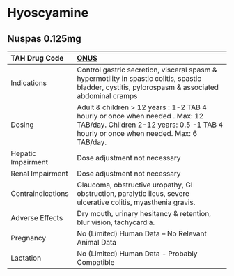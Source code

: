 # Hyoscyamine

## Nuspas 0.125mg

| TAH Drug Code      | [ONUS](https://www.tahsda.org.tw/drugs/hissearch.php?drug_code=ONUS)                                                                                                |
|:-------------------|:--------------------------------------------------------------------------------------------------------------------------------------------------------------------|
| Indications        | Control gastric secretion, visceral spasm & hypermotility in spastic colitis, spastic bladder, cystitis, pylorospasm & associated abdominal cramps                  |
| Dosing             | Adult & children > 12 years : 1-2 TAB 4 hourly or once when needed . Max: 12 TAB/day. Children 2-12 years: 0.5 -1 TAB 4 hourly or once when needed. Max: 6 TAB/day. |
| Hepatic Impairment | Dose adjustment not necessary                                                                                                                                       |
| Renal Impairment   | Dose adjustment not necessary                                                                                                                                       |
| Contraindications  | Glaucoma, obstructive uropathy, GI obstruction, paralytic ileus, severe ulcerative colitis, myasthenia gravis.                                                      |
| Adverse Effects    | Dry mouth, urinary hesitancy & retention, blur vision, tachycardia.                                                                                                 |
| Pregnancy          | No (Limited) Human Data – No Relevant Animal Data                                                                                                                   |
| Lactation          | No (Limited) Human Data - Probably Compatible                                                                                                                       |

